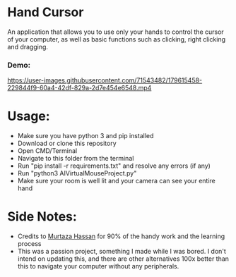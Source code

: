 # Hand Cursor
An application that allows you to use only your hands to control the cursor of your computer, as well as basic functions such as clicking, right clicking and dragging.

### Demo:


https://user-images.githubusercontent.com/71543482/179615458-229844f9-60a4-42df-829a-2d7e454e6548.mp4

# Usage:
- Make sure you have python 3 and pip installed
- Download or clone this repository
- Open CMD/Terminal
- Navigate to this folder from the terminal
- Run "pip install -r requirements.txt" and resolve any errors (if any)
- Run "python3 AIVirtualMouseProject.py"
- Make sure your room is well lit and your camera can see your entire hand

# Side Notes:
- Credits to [Murtaza Hassan](https://www.youtube.com/channel/UCYUjYU5FveRAscQ8V21w81A) for 90% of the handy work and the learning process
- This was a passion project, something I made while I was bored. I don't intend on updating this, and there are other alternatives 100x better than this to navigate your computer without any peripherals.
